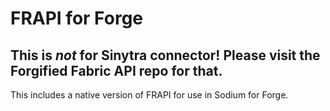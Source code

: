 # FRAPI for Forge

## This is *not* for Sinytra connector! Please visit the Forgified Fabric API repo for that.

This includes a native version of FRAPI for use in Sodium for Forge.